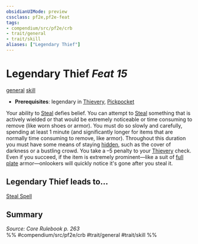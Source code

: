 ```yaml
---
obsidianUIMode: preview
cssclass: pf2e,pf2e-feat
tags:
- compendium/src/pf2e/crb
- trait/general
- trait/skill
aliases: ["Legendary Thief"]
---
```

# Legendary Thief  *Feat 15*  
[general](rules/traits/general.md)  [skill](rules/traits/skill.md)  

- **Prerequisites**: legendary in [Thievery](compendium/skills.md#Thievery), [Pickpocket](compendium/feats/pickpocket.md)

Your ability to [Steal](rules/actions/steal.md) defies belief. You can attempt to [Steal](rules/actions/steal.md) something that is actively wielded or that would be extremely noticeable or time consuming to remove (like worn shoes or armor). You must do so slowly and carefully, spending at least 1 minute (and significantly longer for items that are normally time consuming to remove, like armor). Throughout this duration you must have some means of staying [hidden](rules/conditions.md#Hidden), such as the cover of darkness or a bustling crowd. You take a –5 penalty to your [Thievery](compendium/skills.md#Thievery) check. Even if you succeed, if the item is extremely prominent—like a suit of [full plate](compendium/equipment/items/full-plate.md) armor—onlookers will quickly notice it's gone after you steal it.

## Legendary Thief leads to...

[Steal Spell](compendium/feats/steal-spell-apg.md)

## Summary

*Source: Core Rulebook p. 263*  
%% #compendium/src/pf2e/crb #trait/general #trait/skill %%